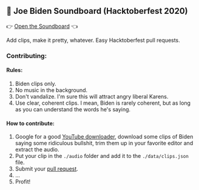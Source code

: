 
## :hankey: Joe Biden Soundboard (Hacktoberfest 2020)

:point_right: [Open the Soundboard](https://pamblam.github.io/biden-soundboard/) :point_left:

Add clips, make it pretty, whatever. Easy Hacktoberfest pull requests.

### Contributing:

#### Rules:

1. Biden clips only. 
2. No music in the background. 
3. Don't vandalize. I'm sure this will attract angry liberal Karens.
4. Use clear, coherent clips. I mean, Biden is rarely coherent, but as long as you can understand the words he's saying.

#### How to contribute:

1. Google for a good [YouTube downloader](https://www.google.com/search?q=youtube+downloader), download some clips of Biden saying some ridiculous bullshit, trim them up in your favorite editor and extract the audio.
2. Put your clip in the `./audio` folder and add it to the `./data/clips.json` file.
3. Submit your [pull request](https://yangsu.github.io/pull-request-tutorial/).
4. ...
5. Profit!
